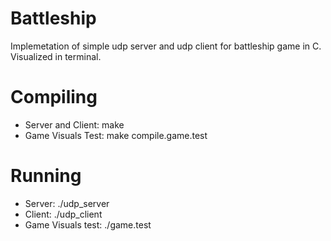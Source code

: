 # Battleship 
Implemetation of simple udp server and udp client for battleship game in C. Visualized in terminal.
# Compiling 
- Server and Client:
  make
- Game Visuals Test:
  make compile.game.test
# Running 
- Server:
  ./udp_server
- Client:
  ./udp_client 
- Game Visuals test:
  ./game.test
